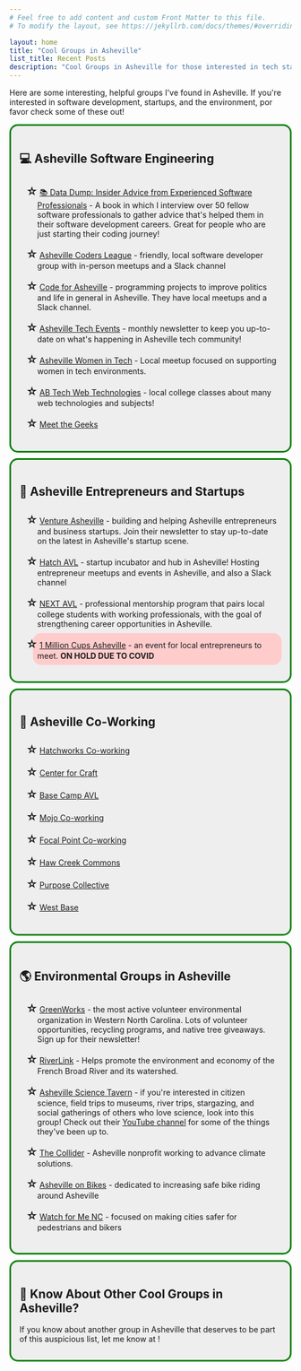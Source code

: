 ```yaml
---
# Feel free to add content and custom Front Matter to this file.
# To modify the layout, see https://jekyllrb.com/docs/themes/#overriding-theme-defaults

layout: home
title: "Cool Groups in Asheville"
list_title: Recent Posts
description: "Cool Groups in Asheville for those interested in tech startups, helping the environment, and co-working."
---
```


<style>
  section {
    border-radius: 15px;
    border: 3px solid green;
    background-color: #EEEEEE;
    padding: 15px;
    margin-bottom: 10px;
  }

  .covid-on-hold {
    background-color: #FFCCCC;
    border-radius: 15px;
  }

  ul {
    list-style: none; /* Remove default bullets */
  }

  ul li::before {
    content: "\2606"; /* "\2022";  /* Add content: \2022 is the CSS Code/unicode for a bullet */
    font-weight: bold;
    font-size: 20px;
    display: inline-block; /* Needed to add space between the bullet and the text */
    width: 1.2em; /* Also needed for space */
    margin-left: -1em; /* Also needed for space */
  }

  li {
    padding: 8px;
  }
</style>

Here are some interesting, helpful groups I've found in Asheville. If you're interested in software development, startups, and the environment, por favor check some of these out!

<section>
  <h2>💻 Asheville Software Engineering</h2>
  <ul>
    <li><a href="./datadump">📚 Data Dump: Insider Advice from Experienced Software Professionals</a> - A book in which I interview over 50 fellow software professionals to gather advice that's helped them in their software development careers. Great for people who are just starting their coding journey!</li>
    <li><a href="http://avlcoders.org/?source=peckyeah.com">Asheville Coders League</a> - friendly, local software developer group with in-person meetups and a Slack channel</li>
    <li><a href="https://www.codeforasheville.org/?source=peckyeah.com">Code for Asheville</a> - programming projects to improve politics and life in general in Asheville. They have local meetups and a Slack channel.</li>
    <li><a href="https://ashevilletechevents.com/?source=peckyeah.com">Asheville Tech Events</a> - monthly newsletter to keep you up-to-date on what's happening in Asheville tech community!</li>
    <li><a href="https://www.meetup.com/Asheville-Women-in-Tech/?source=peckyeah.com">Asheville Women in Tech</a> - Local meetup focused on supporting women in tech environments.</li>
    <li><a href="https://abtech.edu/catalog/web-technologies?source=peckyeah.com">AB Tech Web Technologies</a> - local college classes about many web technologies and subjects!</li>
    <li><a href="https://meetthegeeks.net/?source=peckyeah.com">Meet the Geeks</a></li>
  </ul>
</section>

<section>
  <h2>🤝 Asheville Entrepreneurs and Startups</h2>
  <ul>
    <li><a href="https://ventureasheville.com/?source=peckyeah.com">Venture Asheville</a> - building and helping Asheville entrepreneurs and business startups. Join their newsletter to stay up-to-date on the latest in Asheville's startup scene.</li>
    <li><a href="https://hatchinnovationhub.org/?source=peckyeah.com">Hatch AVL</a> - startup incubator and hub in Asheville! Hosting entrepreneur meetups and events in Asheville, and also a Slack channel</li>
    <li><a href="https://www.ashevillechamber.org/business-environment/talent-workforce/next-avl/?source=peckyeah.com">NEXT AVL</a> - professional mentorship program that pairs local college students with working professionals, with the goal of strengthening career opportunities in Asheville.</li>
    <li title="ON HOLD DUE TO COVID" class="covid-on-hold"><a href="https://www.1millioncups.com/asheville?source=peckyeah.com">1 Million Cups Asheville</a> - an event for local entrepreneurs to meet. <strong>ON HOLD DUE TO COVID</strong></li>
  </ul>
</section>

<section>
  <h2>🧳 Asheville Co-Working</h2>
  <ul>
    <li><a href="https://www.hatchcoworking.com/">Hatchworks Co-working</a></li>
    <li><a href="https://www.centerforcraft.org/cowork?source=peckyeah.com">Center for Craft</a></li>
    <li><a href="https://basecampavl.org/?source=peckyeah.com">Base Camp AVL</a></li>
    <li><a href="https://www.mojocoworking.com">Mojo Co-working</a></li>
    <li><a href="https://focalpointcowork.com">Focal Point Co-working</a></li>
    <li><a href="https://www.hawcreekcommons.com/co-working">Haw Creek Commons</a></li>
    <li><a href="https://www.thepurposecollective.org">Purpose Collective</a></li>
    <li><a href="https://westbasecoworking.com/">West Base</a></li>
  </ul>
</section>

<section>
  <h2>🌎 Environmental Groups in Asheville</h2>
  <ul>
    <li><a href="https://www.ashevillegreenworks.org/?source=peckyeah.com">GreenWorks</a> - the most active volunteer environmental organization in Western North Carolina. Lots of volunteer opportunities, recycling programs, and native tree giveaways. Sign up for their newsletter!</li>
    <li><a href="https://riverlink.org/?source=peckyeah.com">RiverLink</a> - Helps promote the environment and economy of the French Broad River and its watershed.</li>
    <li><a href="https://www.meetup.com/Asheville-Science-Tavern/">Asheville Science Tavern</a> - if you're interested in citizen science, field trips to museums, river trips, stargazing, and social gatherings of others who love science, look into this group! Check out their <a href="https://www.youtube.com/channel/UC46ou4k0oIh3IX1JG8jZGfg">YouTube channel</a> for some of the things they've been up to.</li>
    <li><a href="https://thecollider.org/?source=peckyeah.com">The Collider</a> - Asheville nonprofit working to advance climate solutions.</li>
    <li><a href="https://ashevilleonbikes.com/?source=peckyeah.com">Asheville on Bikes</a> - dedicated to increasing safe bike riding around Asheville</li>
    <li><a href="https://www.watchformenc.org/about/partner-community-profiles/asheville/?source=peckyeah.com">Watch for Me NC</a> - focused on making cities safer for pedestrians and bikers</li>
  </ul>
</section>

<section>
  <h2>🤔 Know About Other Cool Groups in Asheville?</h2>

  If you know about another group in Asheville that deserves to be part of this auspicious list, let me know at <script language="JavaScript">
                var name1 = 'e';
                var name2 = 'jo';
                var yay = 'peckyeah.com';
                document.write(name2 + name1 + '@' + yay);
              </script>!
</section>

<div style="clear: both;"></div>
